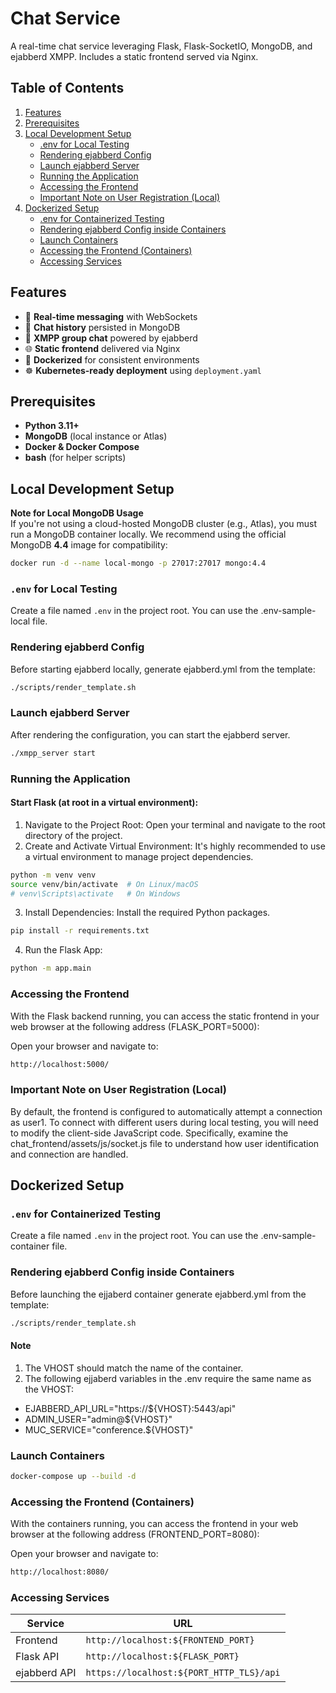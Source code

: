 # Chat Service

A real-time chat service leveraging Flask, Flask-SocketIO, MongoDB, and ejabberd XMPP. Includes a static frontend served via Nginx.

## Table of Contents

1. [Features](#features)  
2. [Prerequisites](#prerequisites)  
3. [Local Development Setup](#local-development-setup)  
   - [.env for Local Testing](#env-for-local-testing)  
   - [Rendering ejabberd Config](#rendering-ejabberd-config)  
   - [Launch ejabberd Server](#launch-ejabberd-server)  
   - [Running the Application](#running-the-application)  
   - [Accessing the Frontend](#accessing-the-frontend)  
   - [Important Note on User Registration (Local)](#important-note-on-user-registration-local)  
4. [Dockerized Setup](#dockerized-setup)  
   - [.env for Containerized Testing](#env-for-containerized-testing)  
   - [Rendering ejabberd Config inside Containers](#rendering-ejabberd-config-inside-containers)  
   - [Launch Containers](#launch-containers)  
   - [Accessing the Frontend (Containers)](#accessing-the-frontend-containers)  
   - [Accessing Services](#accessing-services)  


## Features

- 🔄 **Real‑time messaging** with WebSockets  
- 💾 **Chat history** persisted in MongoDB  
- 📡 **XMPP group chat** powered by ejabberd  
- 🌐 **Static frontend** delivered via Nginx  
- 🐳 **Dockerized** for consistent environments  
- ☸️ **Kubernetes-ready deployment** using `deployment.yaml`  


## Prerequisites

- **Python 3.11+**  
- **MongoDB** (local instance or Atlas)  
- **Docker & Docker Compose**  
- **bash** (for helper scripts)  


## Local Development Setup

**Note for Local MongoDB Usage**  
If you're not using a cloud-hosted MongoDB cluster (e.g., Atlas), you must run a MongoDB container locally. We recommend using the official MongoDB **4.4** image for compatibility:
```bash
docker run -d --name local-mongo -p 27017:27017 mongo:4.4
```

### `.env` for Local Testing

Create a file named `.env` in the project root. You can use the .env-sample-local file.

### Rendering ejabberd Config

Before starting ejabberd locally, generate ejabberd.yml from the template:

```bash
./scripts/render_template.sh
```

### Launch ejabberd Server
After rendering the configuration, you can start the ejabberd server.

```bash
./xmpp_server start
```

### Running the Application

#### Start Flask (at root in a virtual environment):

1. Navigate to the Project Root: Open your terminal and navigate to the root directory of the project.
2. Create and Activate Virtual Environment: It's highly recommended to use a virtual environment to manage project dependencies.

```bash
python -m venv venv
source venv/bin/activate  # On Linux/macOS
# venv\Scripts\activate   # On Windows
```

3. Install Dependencies: Install the required Python packages.
```bash
pip install -r requirements.txt
```

4. Run the Flask App:
```bash
python -m app.main
```

### Accessing the Frontend

With the Flask backend running, you can access the static frontend in your web browser at the following address (FLASK_PORT=5000):

Open your browser and navigate to:

```bash
http://localhost:5000/
```

### Important Note on User Registration (Local)
By default, the frontend is configured to automatically attempt a connection as user1. To connect with different users during local testing, you will need to modify the client-side JavaScript code. Specifically, examine the chat_frontend/assets/js/socket.js file to understand how user identification and connection are handled.

## Dockerized Setup

### `.env` for Containerized Testing

Create a file named `.env` in the project root. You can use the .env-sample-container file.

### Rendering ejabberd Config inside Containers

Before launching the ejjaberd container generate ejabberd.yml from the template:

```bash
./scripts/render_template.sh
```

#### Note
1. The VHOST should match the name of the container.
2. The following ejjaberd variables in the .env require the same name as the VHOST:
-  EJABBERD_API_URL="https://${VHOST}:5443/api"
-  ADMIN_USER="admin@${VHOST}"
-  MUC_SERVICE="conference.${VHOST}"

### Launch Containers

```bash
docker-compose up --build -d
```

### Accessing the Frontend (Containers)

With the containers running, you can access the frontend in your web browser at the following address (FRONTEND_PORT=8080):

Open your browser and navigate to:

```bash
http://localhost:8080/
```

### Accessing Services

| Service      | URL                                  |
|--------------|--------------------------------------|
| Frontend     | `http://localhost:${FRONTEND_PORT}`  |
| Flask API    | `http://localhost:${FLASK_PORT}`     |
| ejabberd API | `https://localhost:${PORT_HTTP_TLS}/api` |
